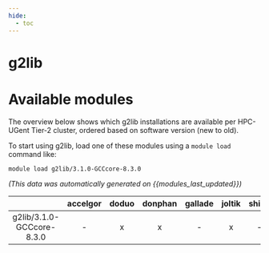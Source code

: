 ```yaml
---
hide:
  - toc
---
```


g2lib
=====

# Available modules


The overview below shows which g2lib installations are available per HPC-UGent Tier-2 cluster, ordered based on software version (new to old).

To start using g2lib, load one of these modules using a `module load` command like:

```shell
module load g2lib/3.1.0-GCCcore-8.3.0
```

*(This data was automatically generated on {{modules_last_updated}})*  

| |accelgor|doduo|donphan|gallade|joltik|shinx|skitty|
| :---: | :---: | :---: | :---: | :---: | :---: | :---: | :---: |
|g2lib/3.1.0-GCCcore-8.3.0|-|x|x|-|x|-|x|
